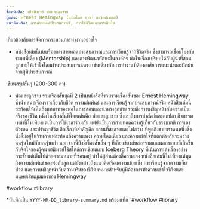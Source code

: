 ```yaml
---
ชื่อหนังสือ: เฮ็มมิงเวย์ พ่อและลูกชาย
ผู้แต่ง: Ernest Hemingway (แปลโดย อาษา ขอจิตต์เมตต์)
แนวคิดหลัก: การถ่ายทอดประสบการณ์, การใช้ชีวิตและการเติบโต
---
```

เกี่ยวข้องกับการจัดการกระบวนการทำงานอย่างไร
  - หนังสือเล่มนี้เน้นเรื่องการถ่ายทอดประสบการณ์และการเรียนรู้จากชีวิตจริง ซึ่งสามารถเชื่อมโยงกับระบบพี่เลี้ยง (Mentorship) และการพัฒนาทักษะในองค์กร พ่อในเรื่องเปรียบได้กับผู้นำที่สอนลูกชายให้เข้าใจโลกผ่านประสบการณ์ตรง เช่นเดียวกับการทำงานที่ต้องอาศัยการแนะนำและฝึกฝนจากผู้มีประสบการณ์


เขียนสรุปสั้นๆ (200-300 คำ)
 - พ่อและลูกชาย รวมเรื่องสั้นชุดที่ 2 เป็นหนังสือที่รวบรวมเรื่องสั้นของ Ernest Hemingway ซึ่งนำเสนอเรื่องราวเกี่ยวกับชีวิต ความสัมพันธ์ และการเรียนรู้จากประสบการณ์จริง หนังสือเล่มนี้สะท้อนให้เห็นถึงบทบาทของพ่อในการสอนและนำทางลูกชาย รวมถึงการเผชิญหน้ากับความเป็นจริงของชีวิต หนึ่งในเรื่องสั้นที่โดดเด่นคือ พ่อและลูกชาย ซึ่งเล่าถึงการล่าสัตว์และตกปลา กิจกรรมเหล่านี้ไม่เพียงแต่เป็นการใช้เวลาร่วมกัน แต่ยังเป็นการถ่ายทอดความรู้เกี่ยวกับธรรมชาติ การเอาตัวรอด และปรัชญาชีวิต อีกเรื่องที่สำคัญคือ สถานที่สะอาดและไฟสว่าง ที่พูดถึงชายชราคนหนึ่งซึ่งนั่งดื่มอยู่ในร้านกาแฟสะท้อนถึงความเหงา ความโดดเดี่ยว และความเข้าใจที่แตกต่างกันระหว่างคนรุ่นใหม่กับคนรุ่นเก่า นอกจากนี้ยังมีเรื่องสั้นอื่น ๆ ที่เกี่ยวข้องกับสงครามและผลกระทบที่เกิดขึ้นกับจิตใจของผู้คน เฮมิงเวย์ใช้สไตล์การเขียนแบบ Iceberg Theory ที่เน้นการเล่าเรื่องอย่างกระชับแต่เต็มไปด้วยความหมายที่ซ่อนอยู่ ทำให้ผู้อ่านต้องตีความเอง หนังสือเล่มนี้ไม่เพียงแต่พูดถึงความสัมพันธ์ของพ่อกับลูก แต่ยังกล่าวถึงแนวคิดเรื่องความเข้มแข็ง การเรียนรู้จากความเจ็บปวด และการเผชิญหน้ากับความจริงของชีวิต เหมาะสำหรับผู้ที่ต้องการทำความเข้าใจชีวิตและมนุษย์ผ่านมุมมองของ Hemingway



 #workflow #library 

 
 
 
 *บันทึกเป็น `YYYY-MM-DD_library-summary.md` พร้อมแท็ก `#workflow #library 